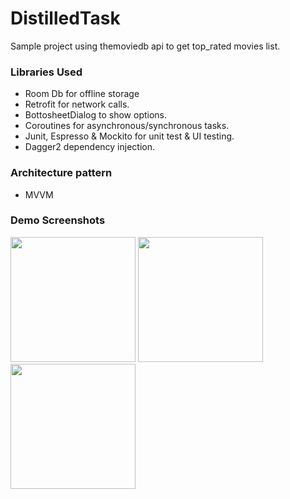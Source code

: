 # DistilledTask

Sample project using themoviedb api to get top_rated movies list.

### Libraries Used

* Room Db for offline storage
* Retrofit for network calls.
* BottosheetDialog to show options. 
* Coroutines for asynchronous/synchronous tasks.
* Junit, Espresso & Mockito for unit test & UI testing.
* Dagger2 dependency injection.

###  Architecture pattern
* MVVM

### Demo Screenshots

<p float="left">
  <img src="https://user-images.githubusercontent.com/10658016/132337999-72676458-d421-46e1-bf30-366f231fb2d9.png" width="200" />
  <img src="https://user-images.githubusercontent.com/10658016/132338004-ce8d47ca-a0f3-4f9a-8f97-e73bec950fbd.png" width="200" /> 
  <img src="https://user-images.githubusercontent.com/10658016/132337956-4a606d57-82e1-40f1-90a4-84654fc937b3.png" width="200" />
</p>


